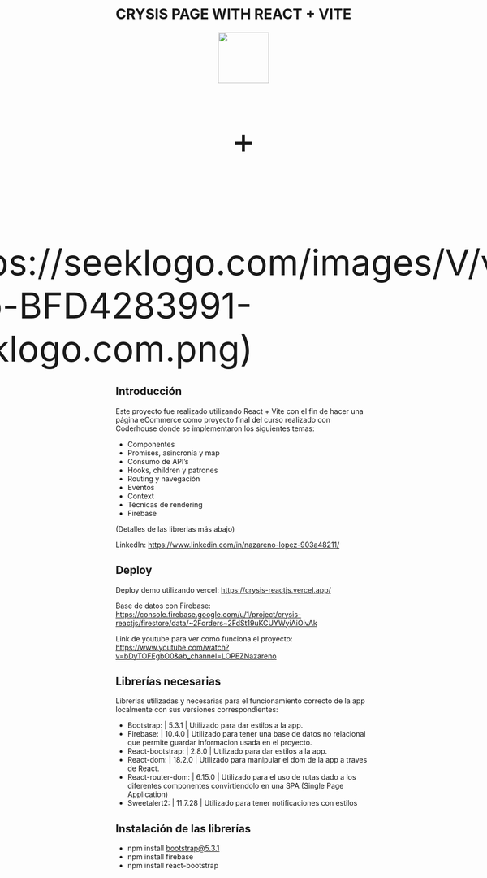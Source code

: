 # CRYSIS PAGE WITH REACT + VITE

<div style="display: flex; flex-direction: column; align-items: center; place-content: center; width: 100px; font-size: 70px; margin: 0px auto;">
  <img style='width: 100px' src='https://upload.wikimedia.org/wikipedia/commons/thumb/a/a7/React-icon.svg/2300px-React-icon.svg.png' />
  <p>+</p>
  ![](https://seeklogo.com/images/V/vite-logo-BFD4283991-seeklogo.com.png)
</div>

## Introducción

Este proyecto fue realizado utilizando React + Vite con el fin de hacer una página eCommerce como proyecto final del curso realizado con Coderhouse donde se implementaron los siguientes temas:
- Componentes
- Promises, asincronía y map
- Consumo de API’s
- Hooks, children y patrones
- Routing y navegación
- Eventos
- Context
- Técnicas de rendering
- Firebase

(Detalles de las librerias más abajo)

LinkedIn: https://www.linkedin.com/in/nazareno-lopez-903a48211/

## Deploy

Deploy demo utilizando vercel: https://crysis-reactjs.vercel.app/

Base de datos con Firebase: https://console.firebase.google.com/u/1/project/crysis-reactjs/firestore/data/~2Forders~2FdSt19uKCUYWyiAiOivAk

Link de youtube para ver como funciona el proyecto: https://www.youtube.com/watch?v=bDyTOFEgbO0&ab_channel=LOPEZNazareno

## Librerías necesarias

Librerias utilizadas y necesarias para el funcionamiento correcto de la app localmente con sus versiones correspondientes:
- Bootstrap: | 5.3.1 | Utilizado para dar estilos a la app.
- Firebase: | 10.4.0 | Utilizado para tener una base de datos no relacional que permite guardar informacion usada en el proyecto.
- React-bootstrap: | 2.8.0 | Utilizado para dar estilos a la app.
- React-dom: | 18.2.0 | Utilizado para manipular el dom de la app a traves de React.
- React-router-dom: | 6.15.0 | Utilizado para el uso de rutas dado a los diferentes componentes convirtiendolo en una SPA (Single Page Application)
- Sweetalert2: | 11.7.28 | Utilizado para tener notificaciones con estilos

## Instalación de las librerías

- npm install bootstrap@5.3.1
- npm install firebase
- npm install react-bootstrap



